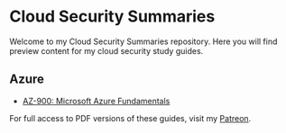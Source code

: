 # Cloud Security Summaries

Welcome to my Cloud Security Summaries repository. Here you will find preview content for my cloud security study guides.

## Azure
- [AZ-900: Microsoft Azure Fundamentals](https://github.com/404Future/cloud-security-summaries/blob/Azure/AZ-900%3A%20Microsoft%20Azure%20Fundamentals.mdblob/5c7b5cbcbc2fb871bff629026f258e4b2250c2ca/AZ-900%3A%20Microsoft%20Azure%20Fundamentals.md)

For full access to PDF versions of these guides, visit my [Patreon](https://www.patreon.com/0xFutureLearning/about).
